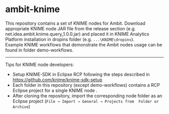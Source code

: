 # ambit-knime
This repository contains a set of KNIME nodes for Ambit. 
Download appropriate KNIME node JAR file from the release section (e.g. net.idea.ambit.knime.query_1.0.0.jar) and placed it in KNIME Analytics Platform installation in dropins folder (e.g. ``...\KNIME\dropins``).    
Example KNIME workflows that demonstrate the Ambit nodes usage can be found in folder demo-workflows. 

***

Tips for KNIME node developers:  
- Setup KNIME-SDK in Eclipse RCP following the steps described in <https://github.com/knime/knime-sdk-setup>
- Each folder in this repository (except demo-workflows) contains a RCP Eclipse project for a single KNIME node . 
- After cloning the repository, import the corresponding node folder as an Eclipse project (``File → Import → General → Projects from  Folder or Archive``)

